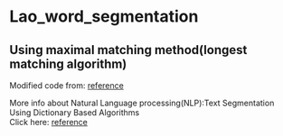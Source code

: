 # Lao_word_segmentation
## Using maximal matching method(longest matching algorithm)
Modified code from: [reference](https://medium.com/@anshul16/maximum-matching-word-segmentation-algorithm-python-code-3444fe4bd6f9
)

More info about Natural Language processing(NLP):Text Segmentation Using Dictionary Based Algorithms <br>
Click here: [reference](https://medium.com/@phylypo/nlp-text-segmentation-using-dictionary-based-algorithms-6d0a45a76c08)

